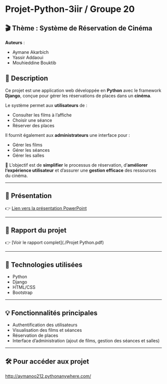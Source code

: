 # Projet-Python-3iir / Groupe 20

## 🎬 Thème : Système de Réservation de Cinéma

**Auteurs** :
- Aymane Akarbich  
- Yassir Addaoui  
- Mouhieddine Bouktib  

## 📝 Description
Ce projet est une application web développée en **Python** avec le framework **Django**, conçue pour gérer les réservations de places dans un **cinéma**.

Le système permet aux **utilisateurs** de :
- Consulter les films à l’affiche
- Choisir une séance
- Réserver des places

Il fournit également aux **administrateurs** une interface pour :
- Gérer les films
- Gérer les séances
- Gérer les salles

🎯 L’objectif est de **simplifier** le processus de réservation, d’**améliorer l’expérience utilisateur** et d’assurer une **gestion efficace** des ressources du cinéma.

---

## 📂 Présentation
👉 [Lien vers la présentation PowerPoint](./Presentation(Django).pptx)

---

## 📄 Rapport du projet

👉 [Voir le rapport complet](./Projet Python.pdf)

---

## 🚀 Technologies utilisées
- Python
- Django
- HTML/CSS
- Bootstrap

---

## 💡 Fonctionnalités principales
- Authentification des utilisateurs
- Visualisation des films et séances
- Réservation de places
- Interface d’administration (ajout de films, gestion des séances et salles)

---

## 🛠️ Pour accéder aux projet
http://aymanoo212.pythonanywhere.com/
